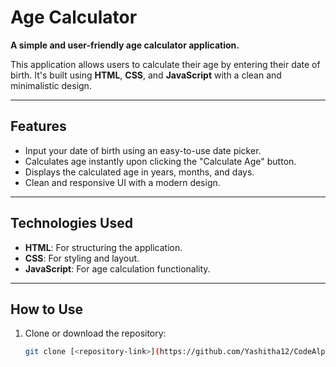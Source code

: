 # Age Calculator

**A simple and user-friendly age calculator application.**

This application allows users to calculate their age by entering their date of birth. It's built using **HTML**, **CSS**, and **JavaScript** with a clean and minimalistic design.

---

## Features

- Input your date of birth using an easy-to-use date picker.
- Calculates age instantly upon clicking the "Calculate Age" button.
- Displays the calculated age in years, months, and days.
- Clean and responsive UI with a modern design.

---

## Technologies Used

- **HTML**: For structuring the application.
- **CSS**: For styling and layout.
- **JavaScript**: For age calculation functionality.

---

## How to Use

1. Clone or download the repository:
   ```bash
   git clone [<repository-link>](https://github.com/Yashitha12/CodeAlpha_-AGE-CALCULATOR.git)
